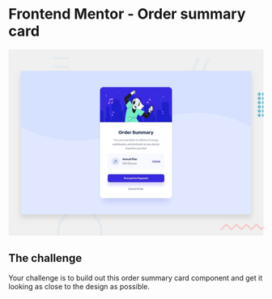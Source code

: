 # Frontend Mentor - Order summary card

![Design preview for the Order summary card coding challenge](./design/desktop-preview.jpg)

## The challenge

Your challenge is to build out this order summary card component and get it looking as close to the design as possible.